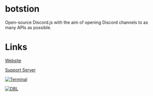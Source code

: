 # botstion
Open-source Discord.js with the aim of opening Discord channels to as many APIs as possible.

# Links

[Website](http://botstion.tech)

[Support Server](http://discord.gg/V6Ez2N6)

[![Terminal](https://ls.terminal.ink/api/v1/bots/321746347550310411/embed)](https://ls.terminal.ink/bot/321746347550310411)

[![DBL](https://discordbots.org/api/widget/321746347550310411.svg)](https://discordbots.org/bot/321746347550310411)
